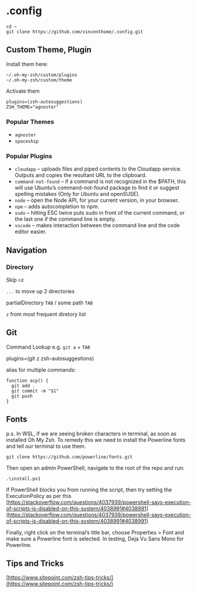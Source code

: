# .config

```
cd ~
git clone https://github.com/vincenthome/.config.git
```

## Custom Theme, Plugin

Install them here:

```
~/.oh-my-zsh/custom/plugins
~/.oh-my-zsh/custom/theme
```

Activate them

```
plugins=(zsh-autosuggestions)
ZSH_THEME="agnoster"
```

### Popular Themes

- `agnoster`
- `spaceship`

### Popular Plugins

- `cloudapp` – uploads files and piped contents to the Cloudapp service. Outputs and copies the resultant URL to the clipboard.
- `command-not-found` – if a command is not recognized in the $PATH, this will use Ubuntu’s command-not-found package to find it or suggest spelling mistakes (Only for Ubuntu and openSUSE).
- `node` – open the Node API, for your current version, in your browser.
- `npm` – adds autocompletion to npm.
- `sudo` – hitting ESC twice puts sudo in front of the current command, or the last one if the command line is empty.
- `vscode` – makes interaction between the command line and the code editor easier.

## Navigation

### Directory

Skip `cd`

`...` to move up 2 directories

partialDirectory `TAB` / some path `TAB`

`z` from most frequent diretory list


## Git

Command Lookup e.g. `git a` + `TAB`

plugins=(git z zsh-autosuggestions)

alias for multiple commands:
```
function acp() {
  git add .
  git commit -m "$1"
  git push
}
```

## Fonts
p.s. In WSL, if we are seeing broken characters in terminal, as soon as installed Oh My Zsh. To remedy this we need to install the Powerline fonts and tell our terminal to use them.

```
git clone https://github.com/powerline/fonts.git
```

Then open an admin PowerShell, navigate to the root of the repo and run:

```
.\install.ps1
```

If PowerShell blocks you from running the script, then try setting the ExecutionPolicy as per this [https://stackoverflow.com/questions/4037939/powershell-says-execution-of-scripts-is-disabled-on-this-system/4038991#4038991](https://stackoverflow.com/questions/4037939/powershell-says-execution-of-scripts-is-disabled-on-this-system/4038991#4038991)

Finally, right click on the terminal’s title bar, choose Properties > Font and make sure a Powerline font is selected. In testing, Deja Vu Sans Mono for Powerline.

## Tips and Tricks

[https://www.sitepoint.com/zsh-tips-tricks/](https://www.sitepoint.com/zsh-tips-tricks/)
